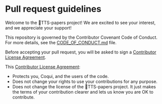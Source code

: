 # Pull request guidelines

Welcome to the 🐸TTS-papers project! We are excited to see your interest, and we appreciate your support!

This repository is governed by the Contributor Covenant Code of Conduct. For more details, see the [CODE_OF_CONDUCT.md](CODE_OF_CONDUCT.md) file.

Before accepting your pull request, you will be asked to sign a [Contributor License Agreement](https://cla-assistant.io/coqui-ai/TTS-papers).

This [Contributor License Agreement](https://cla-assistant.io/coqui-ai/TTS-papers):

- Protects you, Coqui, and the users of the code.
- Does not change your rights to use your contributions for any purpose.
- Does not change the license of the 🐸TTS-papers project. It just makes the terms of your contribution clearer and lets us know you are OK to contribute.
